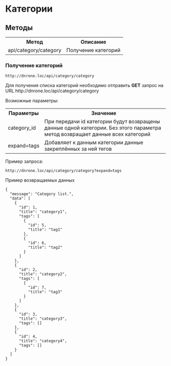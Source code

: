 # Категории

## Методы

<table>
    <tr>
        <th>
            Метод
        </th>
        <th>
            Описание
        </th>
    </tr>
    <tr>
        <td>
            api/category/category
        </td>
        <td>
            Получение категорий
        </td>
    </tr>
</table>

### Получение категорий

`http://dnrone.loc/api/category/category`
<p>
    Для получения списка категорий необходимо отправить <b>GET</b> запрос на URL http://dnrone.loc/api/category/category
</p>
<p>
    Возможные параметры:
</p>
<table>
    <tr>
        <th>
            Параметры
        </th>
        <th>
            Значение
        </th>
    </tr>
    <tr>
        <td>
            category_id
        </td>
        <td>
            При передачи id категории будут возвращены данные одной категории.
            Без этого параметра метод возвращает данные всех категорий
        </td>
    </tr>
    <tr>
        <td>
            expand=tags
        </td>
        <td>
             Добавляет к данным категории данные закреплённых за ней тегов
        </td>
    </tr>
</table>
<p>
    Пример запроса:
</p>

`http://dnrone.loc/api/category/category?expand=tags`

<p>
    Пример возвращаемых данных
</p>

```json5
{
  "message": "Category list.",
  "data": [
    {
      "id": 1,
      "title": "category1",
      "tags": [
        {
          "id": 5,
          "title": "tag1"
        },
        {
          "id": 6,
          "title": "tag2"
        }
      ]
    },
    {
      "id": 2,
      "title": "category2",
      "tags": [
        {
          "id": 7,
          "title": "tag3"
        }
      ]
    },
    {
      "id": 3,
      "title": "category3",
      "tags": []
    },
    {
      "id": 4,
      "title": "category4",
      "tags": []
    }
  ]
}
```
